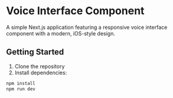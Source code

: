 # Voice Interface Component

A simple Next.js application featuring a responsive voice interface component with a modern, iOS-style design.

## Getting Started

1. Clone the repository
2. Install dependencies:
```bash
npm install
npm run dev
